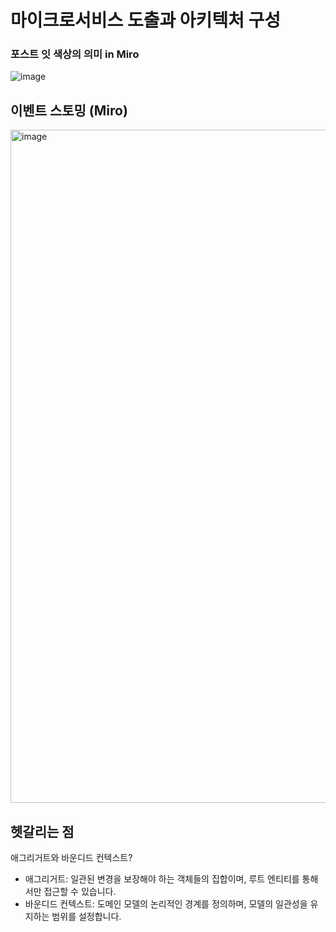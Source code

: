 # 마이크로서비스 도출과 아키텍처 구성
### 포스트 잇 색상의 의미 in Miro
![image](https://github.com/user-attachments/assets/49fbacc4-facb-4fd8-9813-c08e5a7ad60c)

## 이벤트 스토밍 (Miro)

<img width="1077" alt="image" src="https://github.com/user-attachments/assets/047dfdf9-dbc6-408e-b6fa-8be1b8c693ec">

## 헷갈리는 점
애그리거트와 바운디드 컨텍스트? 
- 애그리거트: 일관된 변경을 보장해야 하는 객체들의 집합이며, 루트 엔티티를 통해서만 접근할 수 있습니다.
- 바운디드 컨텍스트: 도메인 모델의 논리적인 경계를 정의하며, 모델의 일관성을 유지하는 범위를 설정합니다.
